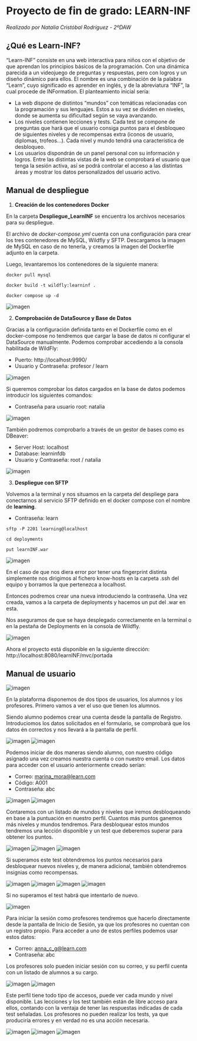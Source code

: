 # Proyecto de fin de grado: LEARN-INF

*Realizado por Natalia Cristóbal Rodríguez - 2ºDAW*

## ¿Qué es Learn-INF?

“Learn-INF” consiste en una web interactiva para niños con el objetivo de que aprendan los principios básicos de la programación. Con una dinámica parecida a un videojuego de preguntas y respuestas, pero con logros y un diseño dinámico para ellos. El nombre es una combinación de la palabra “Learn”, cuyo significado es aprender en inglés, y de la abreviatura “INF”, la cual procede de INFormation. El planteamiento inicial sería:

 - La web dispone de distintos “mundos” con temáticas relacionadas con la programación y sus lenguajes. Estos a su vez se dividen en niveles, donde se aumenta su dificultad según se vaya avanzando.
 - Los niveles contienen lecciones y tests. Cada test se compone de preguntas que hará que el usuario consiga puntos para el desbloqueo de siguientes niveles y de recompensas extra (iconos de usuario, diplomas, trofeos…). Cada nivel y mundo tendrá una característica de desbloqueo. 
  - Los usuarios dispondrán de un panel personal con su información y logros. Entre las distintas vistas de la web se comprobará el usuario que tenga la sesión activa, así se podrá controlar el acceso a las distintas áreas y mostrar los datos personalizados del usuario activo.


## Manual de despliegue

 1. **Creación de los contenedores Docker**

En la carpeta **Despliegue_LearnINF** se encuentra los archivos necesarios para su despliegue.

El archivo de *docker-compose.yml* cuenta con una configuración para crear los tres contenedores de MySQL, Wildfly y SFTP. Descargamos la imagen de MySQL en caso de no tenerla, y creamos la imagen del Dockerfile adjunto en la carpeta. 

Luego, levantaremos los contenedores de la siguiente manera:

```docker
docker pull mysql

docker build -t wildfly:learninf .

docker compose up -d
```

![imagen](Capturas/Docker1.png)

 2. **Comprobación de DataSource y Base de Datos**

Gracias a la configuración definida tanto en el Dockerfile como en el docker-compose no tendremos que cargar la base de datos ni configurar el DataSource manualmente. Podemos comprobar accediendo a la consola habilitada de WildFly:

 - Puerto: http://localhost:9990/
 - Usuario y Contraseña: profesor / learn

![imagen](Capturas/DataSource1.png)


Si queremos comprobar los datos cargados en la base de datos podemos introducir los siguientes comandos: 

 - Contraseña para usuario root: natalia

 ![imagen](Capturas/MySQL1.png)

También podremos comprobarlo a través de un gestor de bases como es DBeaver:

 - Server Host: localhost
 - Database: learninfdb
 - Usuario y Contraseña: root / natalia

 ![imagen](Capturas/MySQL2.png)

 3. **Despliegue con SFTP**

 Volvemos a la terminal y nos situamos en la carpeta del despliege para conectarnos al servicio SFTP definido en el docker compose con el nombre de **learning**.

 - Contraseña: learn

```
sftp -P 2201 learning@localhost

cd deployments

put learnINF.war
```

![imagen](Capturas/SFTP1.png)

En el caso de que nos diera error por tener una fingerprint distinta simplemente nos dirigimos al fichero know-hosts en la carpeta .ssh del equipo y borramos la que pertenezca a localhost. 

Entonces podremos crear una nueva introduciendo la contraseña. Una vez creada, vamos a la carpeta de deployments y hacemos un put del .war en esta. 

Nos aseguramos de que se haya desplegado correctamente en la terminal o en la pestaña de Deployments en la consola de Wildfly. 

![imagen](Capturas/SFTP2.png)

Ahora el proyecto está disponible en la siguiente dirección:
http://localhost:8080/learnINF/mvc/portada


## Manual de usuario

![imagen](Capturas/Portada.png)

En la plataforma disponemos de dos tipos de usuarios, los alumnos y los profesores. Primero vamos a ver el uso que tienen los alumnos.

Siendo alumno podemos crear una cuenta desde la pantalla de Registro. Introduciomos los datos solicitados en el formulario, se comprobará que los datos én correctos y nos llevará a la pantalla de perfil.

![imagen](Capturas/Alumno1.png)
![imagen](Capturas/Alumno4.png)

Podemos iniciar de dos maneras siendo alumno, con nuestro código asignado una vez creamos nuestra cuenta o con nuestro email. Los datos para acceder con el usuario anteriormente creado serían:

 - Correo: marina_mora@learn.com
 - Código: A001
 - Contraseña: abc

![imagen](Capturas/Alumno2.png)
![imagen](Capturas/Alumno3.png)

Contaremos con un listado de mundos y niveles que iremos desbloqueando en base a la puntuación en nuestro perfil. Cuantos más puntos ganemos más niveles y mundos tendremos. Para desbloquear estos mundos tendremos una lección disponible y un test que deberemos superar para obtener los puntos.

![imagen](Capturas/Alumno6.png)
![imagen](Capturas/Alumno7.png)
![imagen](Capturas/Alumno8.png)

Si superamos este test obtendremos los puntos necesarios para desbloquear nuevos niveles y, de manera adicional, también obtendremos insignias como recompensas.

![imagen](Capturas/Alumno10.png)
![imagen](Capturas/Alumno11.png)
![imagen](Capturas/Alumno12.png)
![imagen](Capturas/Alumno13.png)

Si no superamos el test habrá que intentarlo de nuevo.

![imagen](Capturas/Alumno9.png)

Para iniciar la sesión como profesores tendremos que hacerlo directamente desde la pantalla de Inicio de Sesión, ya que los profesores no cuentan con un registro propio. Para acceder a uno de estos perfiles podemos usar estos datos:

 - Correo: anna_c_g@learn.com
 - Contraseña: abc

Los profesores solo pueden iniciar sesión con su correo, y su perfil cuenta con un listado de alumnos a su cargo.

![imagen](Capturas/Profesor1.png)
![imagen](Capturas/Profesor2.png)

Este perfil tiene todo tipo de accesos, puede ver cada mundo y nivel disponible. Las lecciones y los test también están de libre acceso para ellos, contando con la ventaja de tener las respuestas indicadas de cada test señaladas. Los profesores no pueden realizar los tests, ya que produciría errores y en verdad no es una acción necesaria.

![imagen](Capturas/Profesor4.png)
![imagen](Capturas/Profesor5.png)
![imagen](Capturas/Profesor6.png)